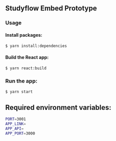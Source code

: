 ## Studyflow Embed Prototype

### Usage

#### Install packages:
```bash
$ yarn install:dependencies
```

#### Build the React app:
```bash
$ yarn react:build
```

### Run the app:
```bash
$ yarn start
```

## Required environment variables:
```bash
PORT=3001
APP_LINK=
APP_API=
APP_PORT=3000
```
